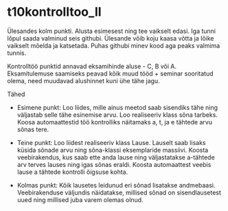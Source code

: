# t10kontrolltoo_II

Ülesandes kolm punkti. Alusta esimesest ning tee vaikselt edasi. Iga tunni lõpul saada valminud seis githubi. Ülesande võib koju kaasa võtta ja lõike vaikselt mõelda ja katsetada. Puhas githubi minev kood aga peaks valmima tunnis.

Kontrolltöö punktid annavad eksamihinde aluse - C, B või A. Eksamitulemuse saamiseks peavad kõik muud tööd + seminar sooritatud olema, need muudavad alushinnet kuni ühe tähe jagu.

Tähed

* Esimene punkt: Loo liides, mille ainus meetod saab sisendiks tähe ning väljastab selle tähe esinemise arvu.
Loo realiseeriv klass sõna tarbeks. Koosa automaattestid töö kontrolliks näitamaks a, t, ja e tähtede arvu sõnas tere.

* Teine punkt: Loo liidest realiseeriv klass Lause. Lauselt saab lisaks küsida sõnade arvu ning sõna-klassi eksemplaride massiivi. Koosta veebirakendus, kus saab ette anda lause ning väljastatakse a-tähtede arv terves lauses ning igas sõnas eraldi. Koosta automaattest veebis lause a tähtede kontrolli õigsuse kohta.

* Kolmas punkt: Kõik lausetes leidunud eri sõnad lisatakse andmebaasi. Veebirakenduse väljundis näidatakse, millised sõnad on sisendlausetest uued ning millised juba varem olemas olnud.
